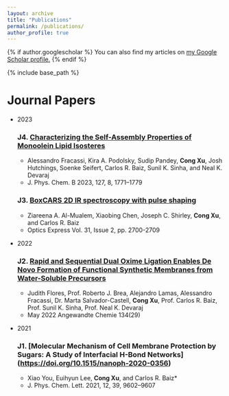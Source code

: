 ```yaml
---
layout: archive
title: "Publications"
permalink: /publications/
author_profile: true
---
```


{% if author.googlescholar %}
  You can also find my articles on <u><a href="{{author.googlescholar}}">my Google Scholar profile</a>.</u>
{% endif %}

{% include base_path %}

Journal Papers
======
* 2023
  ### J4. [Characterizing the Self-Assembly Properties of Monoolein Lipid Isosteres](https://doi.org/10.1364/OE.471984)
   * Alessandro Fracassi, Kira A. Podolsky, Sudip Pandey, **Cong Xu**, Josh Hutchings, Soenke Seifert, Carlos R. Baiz, Sunil K. Sinha, and Neal K. Devaraj
   * J. Phys. Chem. B 2023, 127, 8, 1771–1779
    
  ### J3. [BoxCARS 2D IR spectroscopy with pulse shaping](https://doi.org/10.1364/OE.471984)
   * Ziareena A. Al-Mualem, Xiaobing Chen, Joseph C. Shirley, **Cong Xu**, and Carlos R. Baiz
   * Optics Express Vol. 31, Issue 2, pp. 2700-2709

* 2022

  ### J2. [Rapid and Sequential Dual Oxime Ligation Enables De Novo Formation of Functional Synthetic Membranes from Water-Soluble Precursors](https://doi.org/10.1002/anie.202200549)
   * Judith Flores, Prof. Roberto J. Brea, Alejandro Lamas, Alessandro Fracassi, Dr. Marta Salvador-Castell, **Cong Xu**, Prof. Carlos R. Baiz, Prof. Sunil K. Sinha, Prof. Neal K. Devaraj
   * May 2022 Angewandte Chemie 134(29)
    
* 2021

  ### J1. [Molecular Mechanism of Cell Membrane Protection by Sugars: A Study of Interfacial H-Bond Networks] (https://doi.org/10.1515/nanoph-2020-0356)
   * Xiao You, Euihyun Lee, **Cong Xu**, and Carlos R. Baiz*
   * J. Phys. Chem. Lett. 2021, 12, 39, 9602–9607
